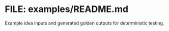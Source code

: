 # FILE: examples/README.md
Example idea inputs and generated golden outputs for deterministic testing.
